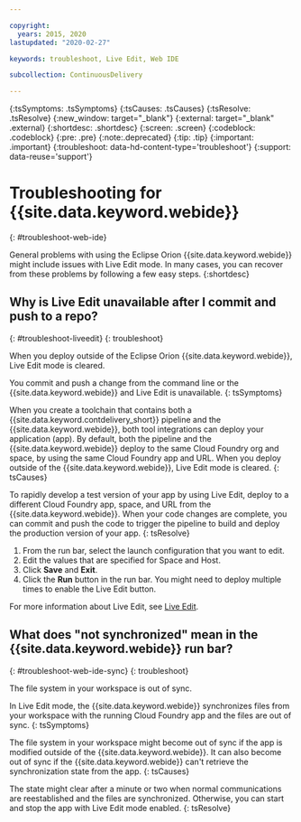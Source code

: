 ```yaml
---

copyright:
  years: 2015, 2020
lastupdated: "2020-02-27"

keywords: troubleshoot, Live Edit, Web IDE

subcollection: ContinuousDelivery

---
```


{:tsSymptoms: .tsSymptoms}
{:tsCauses: .tsCauses}
{:tsResolve: .tsResolve}
{:new_window: target="_blank"}
{:external: target="_blank" .external}
{:shortdesc: .shortdesc}
{:screen: .screen}
{:codeblock: .codeblock}
{:pre: .pre}
{:note:.deprecated}
{:tip: .tip}
{:important: .important}
{:troubleshoot: data-hd-content-type='troubleshoot'}
{:support: data-reuse='support'}

# Troubleshooting for {{site.data.keyword.webide}}
{: #troubleshoot-web-ide}

General problems with using the Eclipse Orion {{site.data.keyword.webide}} might include issues with Live Edit mode. In many cases, you can recover from these problems by following a few easy steps.
{:shortdesc}


## Why is Live Edit unavailable after I commit and push to a repo?
{: #troubleshoot-liveedit}
{: troubleshoot}

When you deploy outside of the Eclipse Orion {{site.data.keyword.webide}}, Live Edit mode is cleared.

You commit and push a change from the command line or the {{site.data.keyword.webide}} and Live Edit is unavailable.
{: tsSymptoms}
   
When you create a toolchain that contains both a {{site.data.keyword.contdelivery_short}} pipeline and the {{site.data.keyword.webide}}, both tool integrations can deploy your application (app). By default, both the pipeline and the {{site.data.keyword.webide}} deploy to the same Cloud Foundry org and space, by using the same Cloud Foundry app and URL. When you deploy outside of the {{site.data.keyword.webide}}, Live Edit mode is cleared.
{: tsCauses}

To rapidly develop a test version of your app by using Live Edit, deploy to a different Cloud Foundry app, space, and URL from the {{site.data.keyword.webide}}. When your code changes are complete, you can commit and push the code to trigger the pipeline to build and deploy the production version of your app.
{: tsResolve}

1. From the run bar, select the launch configuration that you want to edit.
2. Edit the values that are specified for Space and Host.
3. Click **Save** and **Exit**.
4. Click the **Run** button in the run bar. You might need to deploy multiple times to enable the Live Edit button.

For more information about Live Edit, see [Live Edit](/docs/services/ContinuousDelivery?topic=ContinuousDelivery-live-syn#live-edit).


## What does "not synchronized" mean in the {{site.data.keyword.webide}} run bar?
{: #troubleshoot-web-ide-sync}
{: troubleshoot}

The file system in your workspace is out of sync.

In Live Edit mode, the {{site.data.keyword.webide}} synchronizes files from your workspace with the running Cloud Foundry app and the files are out of sync.
{: tsSymptoms}
   
The file system in your workspace might become out of sync if the app is modified outside of the {{site.data.keyword.webide}}. It can also become out of sync if the {{site.data.keyword.webide}} can't retrieve the synchronization state from the app.
{: tsCauses}

The state might clear after a minute or two when normal communications are reestablished and the files are synchronized. Otherwise, you can start and stop the app with Live Edit mode enabled.
{: tsResolve}
